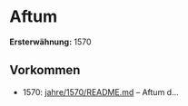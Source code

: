 # Aftum

**Ersterwähnung:** 1570

## Vorkommen
- 1570: [jahre/1570/README.md](../jahre/1570/README.md) – Aftum d...

